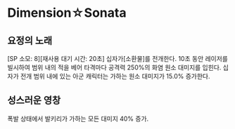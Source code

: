 # Dimension☆Sonata

## 요정의 노래

[SP 소모: 8][재사용 대기 시간: 20초] 십자가[소환물]를 전개한다. 10초 동안 레이저를 빌시하여 범위 내의 적을 베어 타격마다 공격력 250%의 화염 원소 대미지를 입힌다. 십자가 전개 범위 내에 있는 아군 캐릭터는 가하는 원소 대미지가 15.0% 증가한다.

## 성스러운 영창

폭발 상태에서 발키리가 가하는 모든 대미지 40% 증가.
